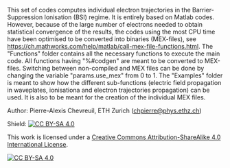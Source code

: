 This set of codes computes individual electron trajectories in the Barrier-Suppression Ionisation (BSI) regime.
It is entirely based on Matlab codes. However, because of the large number of electrons needed to obtain statistical convergence of the results, the codes using the most CPU time have been optimised to be converted into binaries (MEX-files), see https://ch.mathworks.com/help/matlab/call-mex-file-functions.html.
The "Functions" folder contains all the necessary functions to execute the main code. All functions having "%#codgen" are meant to be converted to MEX-files. Switching between non-compiled and MEX files can be done by changing the variable "params.use_mex" from 0 to 1.
The "Examples" folder is meant to show how the different sub-functions (electric field propagation in waveplates, ionisationa and electron trajectories propagation) can be used. It is also to be meant for the creation of the individual MEX files.

Author: Pierre-Alexis Chevreuil, ETH Zurich (chpierre@phys.ethz.ch)

Shield: [![CC BY-SA 4.0][cc-by-sa-shield]][cc-by-sa]

This work is licensed under a
[Creative Commons Attribution-ShareAlike 4.0 International License][cc-by-sa].

[![CC BY-SA 4.0][cc-by-sa-image]][cc-by-sa]

[cc-by-sa]: http://creativecommons.org/licenses/by-sa/4.0/
[cc-by-sa-image]: https://licensebuttons.net/l/by-sa/4.0/88x31.png
[cc-by-sa-shield]: https://img.shields.io/badge/License-CC%20BY--SA%204.0-lightgrey.svg
